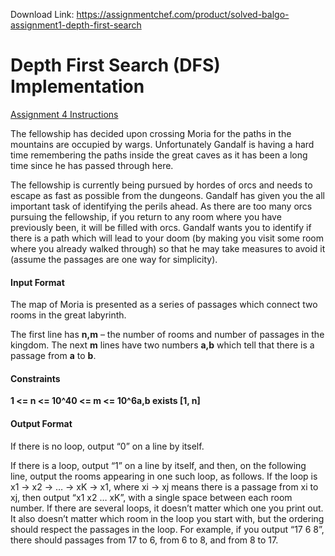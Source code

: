 Download Link: https://assignmentchef.com/product/solved-balgo-assignment1-depth-first-search
<br>
# Depth First Search (DFS) Implementation

[Assignment 4 Instructions](https://www.hackerrank.com/contests/basic-algorithms-spring-2020-pa4/challenges/crossing-khazad-dum-1)

The fellowship has decided upon crossing Moria for the paths in the mountains are occupied by wargs. Unfortunately Gandalf is having a hard time remembering the paths inside the great caves as it has been a long time since he has passed through here.

The fellowship is currently being pursued by hordes of orcs and needs to escape as fast as possible from the dungeons. Gandalf has given you the all important task of identifying the perils ahead. As there are too many orcs pursuing the fellowship, if you return to any room where you have previously been, it will be filled with orcs. Gandalf wants you to identify if there is a path which will lead to your doom (by making you visit some room where you already walked through) so that he may take measures to avoid it (assume the passages are one way for simplicity).

#### Input Format

The map of Moria is presented as a series of passages which connect two rooms in the great labyrinth.

The first line has **n,m** – the number of rooms and number of passages in the kingdom. The next **m** lines have two numbers **a,b** which tell that there is a passage from **a** to **b**.

#### Constraints

**1 &lt;= n &lt;= 10^4****0 &lt;= m &lt;= 10^6****a,b exists [1, n]**

#### Output Format

If there is no loop, output “0” on a line by itself.

If there is a loop, output “1” on a line by itself, and then, on the following line, output the rooms appearing in one such loop, as follows. If the loop is x1 -&gt; x2 -&gt; … -&gt; xK -&gt; x1, where xi -&gt; xj means there is a passage from xi to xj, then output “x1 x2 … xK”, with a single space between each room number. If there are several loops, it doesn’t matter which one you print out. It also doesn’t matter which room in the loop you start with, but the ordering should respect the passages in the loop. For example, if you output “17 6 8”, there should passages from 17 to 6, from 6 to 8, and from 8 to 17.